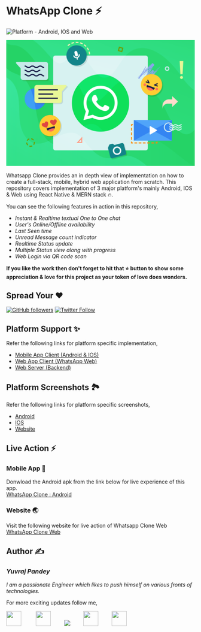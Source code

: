 # WhatsApp Clone ⚡

![Platform - Android, IOS and Web](https://img.shields.io/badge/platform-Android%20%7C%20IOS%20%7C%20Web-green.svg) 

![](assets/whclone4.png)

Whatsapp Clone provides an in depth view of implementation on how to create a full-stack, mobile, hybrid web application from scratch. This repository covers implementation of 3 major platform's mainly Android, IOS & Web using React Native & MERN stack 🔥.

You can see the following features in action in this repository,
* *Instant & Realtime textual One to One chat*
* *User's Online/Offline availability*
* *Last Seen time*
* *Unread Message count indicator*
* *Realtime Status update*
* *Multiple Status view along with progress*
* *Web Login via QR code scan*

**If you like the work then don't forget to hit that ⭐ button to show some appreciation & love for this project as your token of love does wonders.**

## Spread Your ❤️
[![GitHub followers](https://img.shields.io/github/followers/yuvraj24.svg?style=social&label=Follow)](https://github.com/yuvraj24)  [![Twitter Follow](https://img.shields.io/twitter/follow/yuvrajpy24.svg?style=social)](https://twitter.com/yuvrajpy24)
<br>

## Platform Support ✨
Refer the following links for platform specific implementation,
* <a href="https://github.com/yuvraj24/WhatsApp-Clone/edit/master/app-client">Mobile App Client (Android & IOS)</a>
* <a href="https://github.com/yuvraj24/WhatsApp-Clone/edit/master/web-client">Web App Client (WhatsApp Web)</a>
* <a href="https://github.com/yuvraj24/WhatsApp-Clone/tree/master/web-server">Web Server (Backend)</a>

## Platform Screenshots 🏞️
Refer the following links for platform specific screenshots,
* <a href="https://github.com/yuvraj24/WhatsApp-Clone/blob/master/app-client/README.md#screenshots--ios">Android</a>
* <a href="https://github.com/yuvraj24/WhatsApp-Clone/blob/master/app-client/README.md#screenshots--android">IOS</a>
* <a href="https://github.com/yuvraj24/WhatsApp-Clone/tree/master/web-client#screenshot">Website</a>

## Live Action ⚡

### Mobile App 📱
Donwload the Android apk from the link below for live experience of this app.<br>
<a href="https://github.com/yuvraj24/WhatsApp-Clone/blob/master/assets/WHClone_android_v1.apk">WhatsApp Clone : Android</a>

### Website 🌏
Visit the following website for live action of Whatsapp Clone Web<br>
<a href="https://whatsappclone-614cb.web.app/">WhatsApp Clone Web</a>

## Author  ✍️

### *Yuvraj Pandey*
*I am a passionate Engineer which likes to push himself on various fronts of technologies.*  

For more exciting updates follow me,

<a href="https://twitter.com/yuvrajpy24" target="_blank"><img src="https://github.com/yuvraj24/LiveSmashBar/blob/master/images/twitter.png" width="40" height="40"></a> &nbsp;&nbsp;&nbsp;&nbsp;&nbsp;&nbsp;&nbsp;&nbsp;&nbsp;<a href="https://www.linkedin.com/in/yuvraj24" target="_blank"><img src="https://github.com/yuvraj24/LiveSmashBar/blob/master/images/linkedin.png" width="40" height="40"></a>&nbsp;&nbsp;&nbsp;&nbsp;&nbsp;&nbsp;&nbsp;&nbsp;&nbsp;<a href="https://github.com/yuvraj24" target="_blank"><img src="https://github.com/yuvraj24/LiveSmashBar/blob/master/images/github.png" height="40"></a>&nbsp;&nbsp;&nbsp;&nbsp;&nbsp;&nbsp;&nbsp;&nbsp;&nbsp;<a href="https://medium.com/@yuvrajpandey24" target="_blank"><img src="https://github.com/yuvraj24/LiveSmashBar/blob/master/images/medium.png" width="40" height="40"></a>&nbsp;&nbsp;&nbsp;&nbsp;&nbsp;&nbsp;&nbsp;&nbsp;&nbsp;<a href="https://play.google.com/store/apps/developer?id=Yuvraj+Pandey"><img src="https://github.com/yuvraj24/LiveSmashBar/blob/master/images/playstore.png" width="40" height="40"></a>
